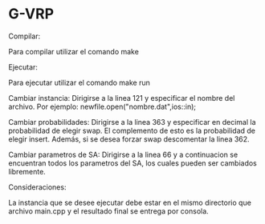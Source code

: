 # G-VRP

Compilar:

Para compilar utilizar el comando make

Ejecutar:

Para ejecutar utilizar el comando make run

Cambiar instancia:
Dirigirse a la linea 121 y especificar el nombre del archivo. Por ejemplo:
newfile.open("nombre.dat",ios::in);

Cambiar probabilidades:
Dirigirse a la linea 363 y especificar en decimal la probabilidad de elegir swap. El complemento de esto es la probabilidad de elegir insert. Además, si se desea forzar swap descomentar la linea 362.

Cambiar parametros de SA:
Dirigirse a la linea 66 y a continuacion se encuentran todos los parametros del SA, los cuales pueden ser cambiados libremente.

Consideraciones:

La instancia que se desee ejecutar debe estar en el mismo directorio que archivo main.cpp y el resultado final se entrega por consola.